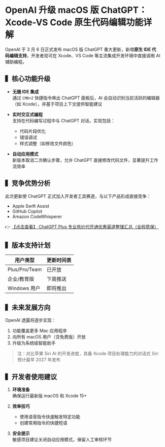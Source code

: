 # OpenAI 升级 macOS 版 ChatGPT：Xcode-VS Code 原生代码编辑功能详解

OpenAI 于 3 月 6 日正式发布 macOS 版 ChatGPT 重大更新，新增**原生 IDE 代码编辑支持**，开发者现可在 Xcode、VS Code 等主流集成开发环境中直接调用 AI 辅助编程。

## ▍核心功能升级

- **无缝 IDE 集成**  
  通过 `CMD+Z` 快捷指令唤出 ChatGPT 面板后，AI 会自动识别当前活跃的编辑器（如 Xcode），并基于项目上下文提供智能建议

- **实时交互式编程**  
  支持在代码编写过程中与 ChatGPT 对话，实现包括：
  - 代码片段优化
  - 错误调试
  - 样式调整（如修改文件颜色）

- **自动应用模式**  
  新版本取消二次确认步骤，允许 ChatGPT 直接修改代码文件，显著提升工作流效率

## ▍竞争优势分析

此次更新使 ChatGPT 正式加入开发者工具赛道，与以下产品形成直接竞争：
- Apple Swift Assist
- GitHub Copilot
- Amazon CodeWhisperer

👉 [【点击查看】 ChatGPT Plus 专业低价代开通优惠渠道整理汇总（全程质保）](https://bit.ly/DaiKai)

## ▍版本支持计划

| 用户类型       | 更新时间表   |
|----------------|-------------|
| Plus/Pro/Team  | 已开放      |
| 企业/教育版    | 下周推送    |
| Windows 用户   | 即将推出    |

## ▍未来发展方向

OpenAI 透露将逐步实现：
1. 功能覆盖更多 Mac 应用程序
2. 向所有 macOS 用户（含免费版）开放
3. 升级为系统级智能助手

> 注：对比苹果 Siri AI 的开发进度，具备 Xcode 项目处理能力的对话式 Siri 预计最早 2027 年发布

## ▍开发者使用建议

1. **环境准备**  
   确保运行最新版 macOS 和 Xcode 15+

2. **效率技巧**  
   - 使用语音指令快速触发特定功能
   - 创建常用指令的快捷短语

3. **安全提示**  
   敏感项目建议关闭自动应用模式，保留人工审核环节